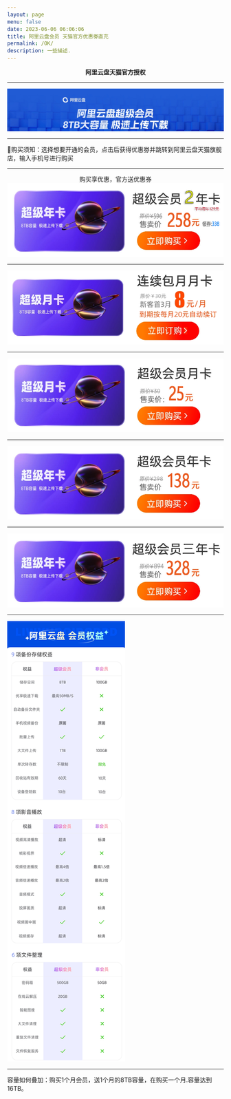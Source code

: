 ```yaml
---
layout: page
menu: false
date: 2023-06-06 06:06:06
title: 阿里云盘会员 天猫官方优惠劵直充
permalink: /OK/
description: 一些描述.
---
```


<center><b>阿里云盘天猫官方授权</b></center>


---

<img src="/assets/img/ok/top.webp" alt="阿里云盘会员直充" >


---

🔔购买须知：选择想要开通的会员，点击后获得优惠劵并跳转到阿里云盘天猫旗舰店，输入手机号进行购买

---
<center>购买享优惠，官方送优惠券</center>
<a href="https://uland.taobao.com/coupon/edetail?e=PXBG94QvnialhHvvyUNXZfh8CuWt5YH5OVuOuRD5gLJMmdsrkidbOWBzzpT26idJh8iXsI2gzhz%2FbftJuewd9ZZRSXkVKslE2hHNx1zzgrK6fzF0wKGPVw4WjeBGZqQFz9%2BBiv4XoRcUcLJJYP0Uq5lvDADUDTeHRiuxU0i9W%2BtjA4Pbdc6dEXsK1eK%2BmoM1PFIZ8R1tl3RxAW23%2Fjk21Bys3sPrR9YQcxWHXcLM471%2BUgIXj2RdLc5KxSKWkOYD5fBbjt5%2FxWIjPB6wO%2BEqydor8TYink5sdDLSCREV95Us0wauqPtwZm88%2B5%2B6ayxSF2QonSHFOtOSPsM2CWJNcOW4BgFGCWxt&traceId=213d8c9016961495837152672ec21e&union_lens=lensId%3APUB%401696149584%400be085cd_0b0e_18aea64ba49_9709%4001%40eyJmbG9vcklkIjo2MTQyOSwiic3BtQiiI6Il9wb3J0YWxfdjJfcGFnZXNfcHJvbW9fZ29vZHNfZGV0YWlsX2h0bSJ9" target="_blank"><img src="/assets/img/OK/2nian.png" alt="2年会员"></a>

---

<a href="https://s.click.taobao.com/BWFhu8u" target="_blank"><img src="/assets/img/OK/lianxu1yue.png" alt="连续包月"></a>

---

<a href="https://s.click.taobao.com/iJVgu8u" target="_blank"><img src="/assets/img/OK/1yue.png" alt="1月会员"></a>

---

<a href="https://s.click.taobao.com/HuYrT8u" target="_blank"><img src="/assets/img/OK/1nian.png" alt="1年会员"></a>

---

<a href="https://s.click.taobao.com/eY0hu8u" target="_blank"><img src="/assets/img/OK/3nian.png" alt="3年会员"></a>

---

<img src="/assets/img/OK/dibu.webp" alt="会员权益">

---

容量如何叠加：购买1个月会员，送1个月的8TB容量，在购买一个月.容量达到16TB。
